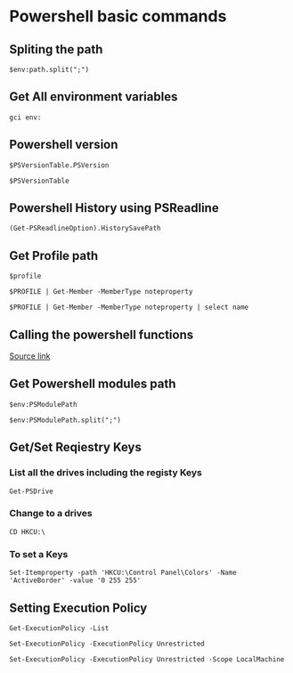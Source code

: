 # Powershell basic commands

## Spliting the path

`$env:path.split(";")`

## Get All environment variables

`gci env:`

## Powershell version

`$PSVersionTable.PSVersion`

`$PSVersionTable`

## Powershell History using PSReadline

`(Get-PSReadlineOption).HistorySavePath`

## Get Profile path

`$profile`

`$PROFILE | Get-Member -MemberType noteproperty`

`$PROFILE | Get-Member -MemberType noteproperty | select name`

## Calling the powershell functions

[Source link](https://www.jonathanmedd.net/2015/01/how-to-make-use-of-functions-in-powershell.html)

## Get Powershell modules path

`$env:PSModulePath`

`$env:PSModulePath.split(";")`

## Get/Set Reqiestry Keys

### List all the drives including the registy Keys

`Get-PSDrive`

### Change to a drives

`CD HKCU:\`

### To set a Keys

`Set-Itemproperty -path 'HKCU:\Control Panel\Colors' -Name 'ActiveBorder' -value '0 255 255'`

## Setting Execution Policy

`Get-ExecutionPolicy -List`

`Set-ExecutionPolicy -ExecutionPolicy Unrestricted`

`Set-ExecutionPolicy -ExecutionPolicy Unrestricted -Scope LocalMachine`

